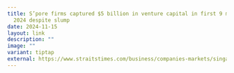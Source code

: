 ```yaml
---
title: S’pore firms captured $5 billion in venture capital in first 9 months of
  2024 despite slump
date: 2024-11-15
layout: link
description: ""
image: ""
variant: tiptap
external: https://www.straitstimes.com/business/companies-markets/singapores-venture-capital-market-remained-active-in-2024-despite-dip-in-funding-availability
---
```

